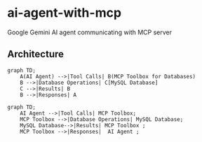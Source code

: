 # ai-agent-with-mcp
Google Gemini AI agent communicating with MCP server


## Architecture

```mermaid
graph TD;
    A(AI Agent) -->|Tool Calls| B(MCP Toolbox for Databases)
    B -->|Database Operations| C[MySQL Database]
    C -->|Results| B
    B -->|Responses| A

```

```mermaid
graph TD;
    AI Agent -->|Tool Calls| MCP Toolbox;
    MCP Toolbox -->|Database Operations| MySQL Database;
    MySQL Database-->|Results| MCP Toolbox ;
    MCP Toolbox -->|Responses|  AI Agent ;
```